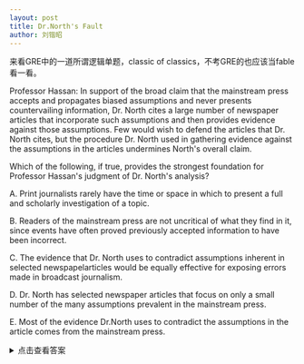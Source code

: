 ```yaml
---
layout: post
title: Dr.North's Fault
author: 刘锴昭
---
```


来看GRE中的一道所谓逻辑单题，classic of classics，不考GRE的也应该当fable看一看。

Professor Hassan: In support of the broad claim that the mainstream press accepts and propagates biased assumptions and never presents countervailing information, Dr. North cites a large number of newspaper articles that incorporate such assumptions and then provides evidence against those assumptions. Few would wish to defend the articles that Dr. North cites, but the procedure Dr. North used in gathering evidence against the assumptions in the articles undermines North's overall claim.

Which of the following, if true, provides the strongest foundation for Professor Hassan's judgment of Dr. North's analysis?

A. Print journalists rarely have the time or space in which to present a full and scholarly investigation of a topic.

B. Readers of the mainstream press are not uncritical of what they find in it, since events have often proved previously accepted information to have been incorrect.

C. The evidence that Dr. North uses to contradict assumptions inherent in selected newspapelarticles would be equally effective for exposing errors made in broadcast journalism.

D. Dr. North has selected newspaper articles that focus on only a small number of the many assumptions prevalent in the mainstream press.

E. Most of the evidence Dr.North uses to contradict the assumptions in the article comes from the mainstream press.

<details>
<summary>
点击查看答案
</summary>
答案为E。Dr.North想要证明主流媒体传播偏见，固然走出了第一步，精神可嘉；但却用了主流媒体本身提供的证据来证明其为偏见，最终还是没有挣脱主流媒体的桎梏。Dr.North欣喜地觉得自己打破了主流媒体的桎梏，可他自己哪知，自己的“真知灼见”，还不是在主流媒体的把玩之下？主流媒体乐意看到盲从的乌合之众，更乐意与Dr.North一起演一场戏，Dr.North身在其中乐呵呵，以为自己打败了什么，却不知已是对手的牵线木偶（marionette）！

The Stoics的哲学（Stoic）说个体面对决定的命运应该改变自己的心态，来为获利者辩护。现在我们可以想象这样的情况：命运是非决定论的，个体决定自己的命运；所以个体需要努力奋斗，让自己变得更好。此时个体和Dr.North一样，身在其中，不断拼搏，看到自己的劳动的成果，被主流的价值观所认可，获得心灵的满足。个体自娱自乐，获利者看着他们的快乐，并享受着他们劳动的果实。

譬如，一开始野兽被圈养在牢笼里，Dr.North说它不幸福；Dr.North说应该给它一些活动空间才能幸福，于是它在家里随意走动，成为宠物，看着它幸福的样子，Dr.North发自内心地笑了。但这时，Dr.North就不会不知道，野兽应该有更大的活动空间。可是现实中，又有多少人犯了Dr.North的错误呢？
</details>



